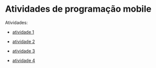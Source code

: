# Atividades de programação mobile

Atividades:

- [atividade 1](https://github.com/WalberMartins/programacao-mobile-exercicios/tree/exercicio1)

- [atividade 2](https://github.com/WalberMartins/programacao-mobile-exercicios/tree/exercicio2)

- [atividade 3](https://github.com/WalberMartins/programacao-mobile-exercicios/tree/app)

- [atividade 4](https://github.com/WalberMartins/programacao-mobile-exercicios/tree/app1)


